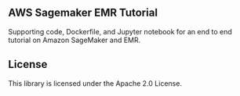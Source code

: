 ## AWS Sagemaker EMR Tutorial

Supporting code, Dockerfile, and Jupyter notebook for an end to end tutorial on Amazon SageMaker and EMR.

## License

This library is licensed under the Apache 2.0 License. 
